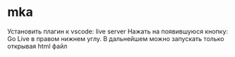 # mka 
Установить плагин к vscode: live server
Нажать на появившуюся кнопку: Go Live в правом нижнем углу.
В дальнейшем можно запускать только открывая html файл
